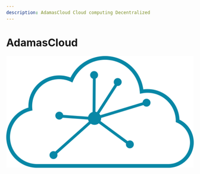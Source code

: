 ```yaml
---
description: AdamasCloud Cloud computing Decentralized
---
```


# AdamasCloud

![Cloud computing Decentralized](../.gitbook/assets/adamascloud.png)

